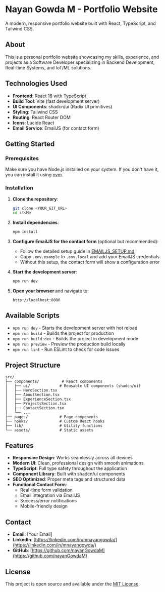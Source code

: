 # Nayan Gowda M - Portfolio Website

A modern, responsive portfolio website built with React, TypeScript, and Tailwind CSS.

## About

This is a personal portfolio website showcasing my skills, experience, and projects as a Software Developer specializing in Backend Development, Real-time Systems, and IoT/ML solutions.

## Technologies Used

- **Frontend**: React 18 with TypeScript
- **Build Tool**: Vite (fast development server)
- **UI Components**: shadcn/ui (Radix UI primitives)
- **Styling**: Tailwind CSS
- **Routing**: React Router DOM
- **Icons**: Lucide React
- **Email Service**: EmailJS (for contact form)

## Getting Started

### Prerequisites

Make sure you have Node.js installed on your system. If you don't have it, you can install it using [nvm](https://github.com/nvm-sh/nvm#installing-and-updating).

### Installation

1. **Clone the repository**:
   ```bash
   git clone <YOUR_GIT_URL>
   cd itsMe
   ```

2. **Install dependencies**:
   ```bash
   npm install
   ```

3. **Configure EmailJS for the contact form** (optional but recommended):
   - Follow the detailed setup guide in [EMAILJS_SETUP.md](./EMAILJS_SETUP.md)
   - Copy `.env.example` to `.env.local` and add your EmailJS credentials
   - Without this setup, the contact form will show a configuration error

4. **Start the development server**:
   ```bash
   npm run dev
   ```

5. **Open your browser** and navigate to:
   ```
   http://localhost:8080
   ```

## Available Scripts

- `npm run dev` - Starts the development server with hot reload
- `npm run build` - Builds the project for production
- `npm run build:dev` - Builds the project in development mode
- `npm run preview` - Preview the production build locally
- `npm run lint` - Run ESLint to check for code issues

## Project Structure

```
src/
├── components/          # React components
│   ├── ui/             # Reusable UI components (shadcn/ui)
│   ├── HeroSection.tsx
│   ├── AboutSection.tsx
│   ├── ExperienceSection.tsx
│   ├── ProjectsSection.tsx
│   ├── ContactSection.tsx
│   └── ...
├── pages/              # Page components
├── hooks/              # Custom React hooks
├── lib/                # Utility functions
└── assets/             # Static assets
```

## Features

- **Responsive Design**: Works seamlessly across all devices
- **Modern UI**: Clean, professional design with smooth animations
- **TypeScript**: Full type safety throughout the application
- **Component Library**: Built with shadcn/ui components
- **SEO Optimized**: Proper meta tags and structured data
- **Functional Contact Form**: 
  - Real-time form validation
  - Email integration via EmailJS
  - Success/error notifications
  - Mobile-friendly design

## Contact

- **Email**: [Your Email]
- **LinkedIn**: [https://linkedin.com/in/mnayangowda/](https://linkedin.com/in/mnayangowda/)
- **GitHub**: [https://github.com/nayanGowdaM](https://github.com/nayanGowdaM)

## License

This project is open source and available under the [MIT License](LICENSE).